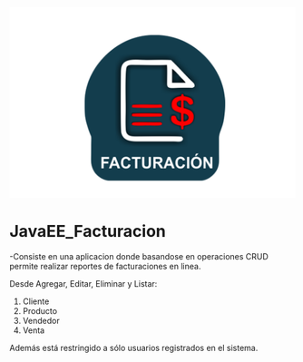![Image of Yaktocat](https://github.com/cluco91/JavaEE_Facturacion/blob/master/facturacion.png)

# JavaEE_Facturacion

-Consiste en una aplicacion donde basandose en operaciones CRUD 
permite realizar reportes de facturaciones en linea.  

Desde Agregar, Editar, Eliminar y Listar: 

1. Cliente
2. Producto
3. Vendedor
4. Venta 

Además está restringido a sólo usuarios registrados en el sistema.

